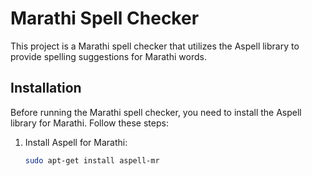 # Marathi Spell Checker

This project is a Marathi spell checker that utilizes the Aspell library to provide spelling suggestions for Marathi words.

## Installation

Before running the Marathi spell checker, you need to install the Aspell library for Marathi. Follow these steps:

1. Install Aspell for Marathi:

   ```bash
   sudo apt-get install aspell-mr
    ```
    